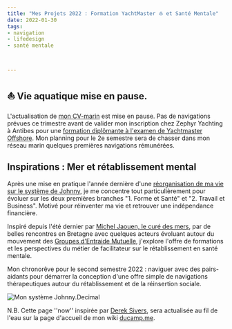 ```yaml
---
title: "Mes Projets 2022 : Formation YachtMaster ⛵️ et Santé Mentale" 
date: 2022-01-30
tags:
- navigation
- lifedesign
- santé mentale



---
```

## ⛵️ Vie aquatique mise en pause.  

L'actualisation de [mon CV-marin](https://ducamp.me/CV-marin#Contact) est mise en pause. Pas de navigations prévues ce trimestre avant de valider mon inscription chez Zephyr Yachting à Antibes pour une [formation diplômante à l'examen de Yachtmaster Offshore](https://www.zephyr-yachting.com/courses/yachtmaster-package-antibes/). 
Mon planning pour le 2e semestre sera de chasser dans mon réseau marin quelques premières navigations rémunérées. 

## Inspirations : Mer et rétablissement mental

Après une mise en pratique l'année dernière d'une [réorganisation de ma vie sur le système de Johnny](https://ducamp.me/Johnny.Decimal), je me concentre tout particulièrement pour évoluer sur les deux premières branches  "1. Forme et Santé" et "2. Travail et Business". 
Motivé pour réinventer ma vie et retrouver une indépendance financière.

Inspiré depuis l'été dernier par [Michel Jaouen, le curé des mers](https://fr.wikipedia.org/wiki/Michel_Jaouen), par de belles rencontres en Bretagne avec quelques acteurs évoluant autour du mouvement des [Groupes d'Entraide Mutuelle](https://fr.wikipedia.org/wiki/Groupe_d%27entraide_mutuelle), j'explore l'offre de formations et les perspectives du métier de facilitateur sur le rétablissement en santé mentale. 

Mon chronorêve pour le second semestre 2022 : naviguer avec des pairs-aidants pour démarrer la conception d'une offre simple de navigations thérapeutiques autour du rétablissement et de la réinsertion sociale.

![Mon système Johnny.Decimal](https://ducamp.me/images/thumb/3/39/Navigation-Johnny.Decimal.png/1600px-Navigation-Johnny.Decimal.png)

N.B. Cette page ''now'' inspirée par [Derek Sivers](https://ducamp.me/maintenant), sera actualisée au fil de l'eau sur la page d'accueil de mon wiki [ducamp.me](https://ducamp.me/).
